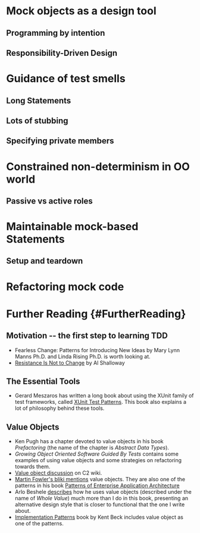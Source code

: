 # Mock objects as a design tool

## Programming by intention

## Responsibility-Driven Design

# Guidance of test smells

## Long Statements

## Lots of stubbing

## Specifying private members

# Constrained non-determinism in OO world

## Passive vs active roles



# Maintainable mock-based Statements

## Setup and teardown

# Refactoring mock code




# Further Reading {#FurtherReading}

## Motivation -- the first step to learning TDD

  - Fearless Change: Patterns for Introducing New Ideas by Mary Lynn Manns Ph.D. and Linda Rising Ph.D. is worth looking at.
  - [Resistance Is Not to Change](http://www.netobjectives.com/blogs/resistance-not-change) by Al Shalloway

## The Essential Tools

  - Gerard Meszaros has written a long book about using the XUnit family of test frameworks, called [XUnit Test Patterns](http://xunitpatterns.com/). This book also explains a lot of philosophy behind these tools. 
 
## Value Objects 

  - Ken Pugh has a chapter devoted to value objects in his book *Prefactoring* (the name of the chapter is *Abstract Data Types*).
  - *Growing Object Oriented Software Guided By Tests* contains some examples of using value objects and some strategies on refactoring towards them.
  - [Value object discussion](http://c2.com/cgi/wiki?ValueObject) on C2 wiki.
  - [Martin Fowler's bliki mentions](http://martinfowler.com/bliki/ValueObject.html) value objects. They are also one of the patterns in his book [Patterns of Enterprise Application Architecture](http://martinfowler.com/books/eaa.html)
  - Arlo Beshele [describes](http://arlobelshee.com/the-no-mocks-book/) how he uses value objects (described under the name of *Whole Value*) much more than I do in this book, presenting an alternative design style that is closer to functional that the one I write about.
  - [Implementation Patterns](http://www.isbnsearch.org/isbn/0321413091) book by Kent Beck includes value object as one of the patterns.   
  